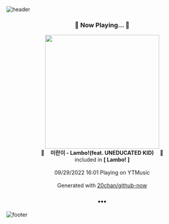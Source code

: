 ![header](https://capsule-render.vercel.app/api?type=wave&height=170&section=header&text=Hi.%20I'm%20SHIFT&fontColor=090707&fontAlignX=45&fontAlignY=65&fontSize=100)

<h3 align="center">🎵 Now Playing... 🎵</h3>
<p align="center">
  <a href="https://music.youtube.com/watch?v=IcdYxamomNU">
    <img width="300" src="https://lh3.googleusercontent.com/-qyKNqReCTYXtkkwwp1lDOi88bLCiN9GC-6RYrqnwSipxVWGDCusdlyZLoEmzlGmzVR5TN31cuel9UoB">
  </a>
  <br>
  🎵&nbsp&nbsp&nbsp <b>미란이 - Lambo!(feat. UNEDUCATED KID)</b> &nbsp&nbsp&nbsp🎵
  <br>
  included in <b>[ Lambo! ]</b>
  
  <br />
  <br />
  09/29/2022 16:01 Playing on YTMusic
  <br />
  <br />
  Generated with <a href="https://github.com/20chan/github-now">20chan/github-now</a>
</p>

<h3 align="center">•••</h3>

![footer](https://capsule-render.vercel.app/api?type=wave&height=150&section=footer)
